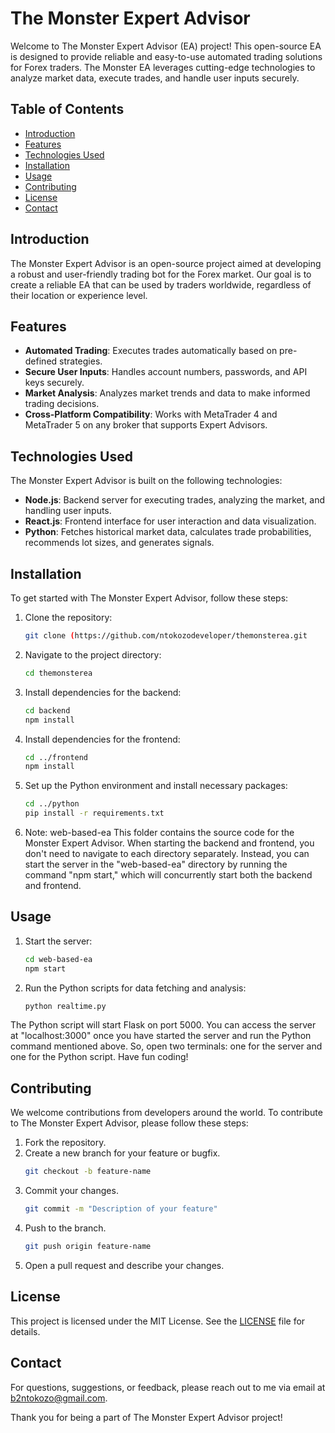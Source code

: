 # The Monster Expert Advisor

Welcome to The Monster Expert Advisor (EA) project! This open-source EA is designed to provide reliable and easy-to-use automated trading solutions for Forex traders. The Monster EA leverages cutting-edge technologies to analyze market data, execute trades, and handle user inputs securely.

## Table of Contents
- [Introduction](#introduction)
- [Features](#features)
- [Technologies Used](#technologies-used)
- [Installation](#installation)
- [Usage](#usage)
- [Contributing](#contributing)
- [License](#license)
- [Contact](#contact)

## Introduction

The Monster Expert Advisor is an open-source project aimed at developing a robust and user-friendly trading bot for the Forex market. Our goal is to create a reliable EA that can be used by traders worldwide, regardless of their location or experience level. 

## Features

- **Automated Trading**: Executes trades automatically based on pre-defined strategies.
- **Secure User Inputs**: Handles account numbers, passwords, and API keys securely.
- **Market Analysis**: Analyzes market trends and data to make informed trading decisions.
- **Cross-Platform Compatibility**: Works with MetaTrader 4 and MetaTrader 5 on any broker that supports Expert Advisors.

## Technologies Used

The Monster Expert Advisor is built on the following technologies:

- **Node.js**: Backend server for executing trades, analyzing the market, and handling user inputs.
- **React.js**: Frontend interface for user interaction and data visualization.
- **Python**: Fetches historical market data, calculates trade probabilities, recommends lot sizes, and generates signals.

## Installation

To get started with The Monster Expert Advisor, follow these steps:

1. Clone the repository:
    ```bash
    git clone (https://github.com/ntokozodeveloper/themonsterea.git
    ```
2. Navigate to the project directory:
    ```bash
    cd themonsterea
    ```
3. Install dependencies for the backend:
    ```bash
    cd backend
    npm install
    ```
4. Install dependencies for the frontend:
    ```bash
    cd ../frontend
    npm install
    ```
5. Set up the Python environment and install necessary packages:
    ```bash
    cd ../python
    pip install -r requirements.txt
    ```
6. Note: web-based-ea
This folder contains the source code for the Monster Expert Advisor. When starting the backend and frontend, you don't need to navigate to each directory separately. Instead, you can start the server in the "web-based-ea" directory by running the command "npm start," which will concurrently start both the backend and frontend.

## Usage

1. Start the server:
    ```bash
    cd web-based-ea
    npm start
    ```
2. Run the Python scripts for data fetching and analysis:
    ```bash
    python realtime.py
    ```
The Python script will start Flask on port 5000. You can access the server at "localhost:3000" once you have started the server and run the Python command mentioned above. So, open two terminals: one for the server and one for the Python script. Have fun coding!
## Contributing

We welcome contributions from developers around the world. To contribute to The Monster Expert Advisor, please follow these steps:

1. Fork the repository.
2. Create a new branch for your feature or bugfix.
    ```bash
    git checkout -b feature-name
    ```
3. Commit your changes.
    ```bash
    git commit -m "Description of your feature"
    ```
4. Push to the branch.
    ```bash
    git push origin feature-name
    ```
5. Open a pull request and describe your changes.

## License

This project is licensed under the MIT License. See the [LICENSE](LICENSE) file for details.

## Contact

For questions, suggestions, or feedback, please reach out to me via email at [b2ntokozo@gmail.com](mailto:b2ntokozo@gmail.com).

Thank you for being a part of The Monster Expert Advisor project!
